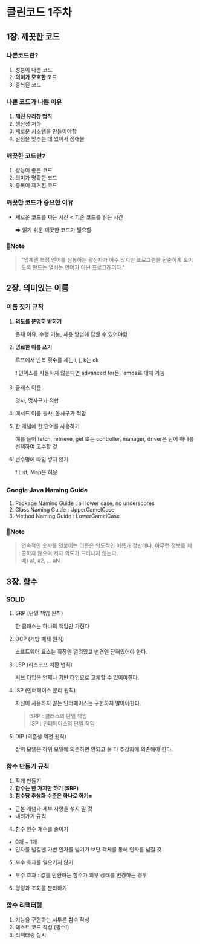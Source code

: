 # 클린코드 1주차

## 1장. 깨끗한 코드
### 나쁜코드란?
1. 성능이 나쁜 코드
2. **의미가 모호한 코드**
3. 중복된 코드

### 나쁜 코드가 나쁜 이유
1. **깨진 유리창 법칙** 
2. 생산성 저하
3. 새로운 시스템을 만들어야함
4. 일정을 맞추는 데 있어서 장애물

### 깨끗한 코드란?
1. 성능이 좋은 코드
2. 의미가 명확한 코드
3. 중복이 제거된 코드

### 깨끗한 코드가 중요한 이유
- 새로운 코드를 짜는 시간 < 기존 코드를 읽는 시간

     ➡ 읽기 쉬운 깨끗한 코드가 필요함

### 📝Note
> "업계엔 특정 언어를 신봉하는 광신자가 아주 많지만 프로그램을 단순하게 보이도록 만드는 열쇠는 언어가 아닌 프로그래머다."   
   

## 2장. 의미있는 이름
### 이름 짓기 규칙
1. **의도를 분명히 밝히기**
    
    존재 이유, 수행 기능, 사용 방법에 답할 수 있어야함
2. **명료한 이름 쓰기**

   루프에서 반복 횟수를 세는 i, j, k는 ok
   
   ❗ 인덱스를 사용하지 않는다면 advanced for문, lamda로 대체 가능
3. 클래스 이름
    
    명사, 명사구가 적합

4. 메서드 이름
    동사, 동사구가 적합

5. 한 개념에 한 단어를 사용하기

    예를 들어 fetch, retrieve, get 또는 controller, manager, driver은 단어 하나를 선택하여 고수할 것

6. 변수명에 타입 넣지 않기

    ❗ List, Map은 허용

### Google Java Naming Guide
1. Package Naming Guide : all lower case, no underscores
2. Class Naming Guide : UpperCamelCase
3. Method Naming Guide : LowerCamelCase

### 📝Note
> 연속적인 숫자를 덧붙이는 이름은 의도적인 이름과 정반대다. 아무런 정보를 제공하지 않으며 저자 의도가 드러나지 않는다.   
    예) a1, a2, ... aN

## 3장. 함수
### SOLID
1. SRP (단일 책임 원칙)

    한 클래스는 하나의 책임만 가진다
2. OCP (개방 폐쇄 원칙)

    소프트웨어 요소는 확장엔 열려있고 변경엔 닫혀있어야 한다.
3. LSP (리스코프 치환 법칙)

    서브 타입은 언제나 기반 타입으로 교체할 수 있어야한다.
4. ISP (인터페이스 분리 원칙)

    자신이 사용하지 않는 인터페이스는 구현하지 말아야한다.   
    > SRP : 클래스의 단일 책임   
      ISP : 인터페이스의 단일 책임
5. DIP (의존성 역전 원칙)

    상위 모델은 하위 모델에 의존하면 안되고 둘 다 추상화에 의존해야 한다.

### 함수 만들기 규칙
1. 작게 만들기
2. **함수는 한 가지만 하기 (SRP)**
3. **함수당 추상화 수준은 하나로 하기=** 
- 근본 개념과 세부 사항을 섞지 말 것
- 내려가기 규칙
4. 함수 인수 개수를 줄이기
- 0개 ~ 1개
- 인자를 넘길땐 가변 인자를 넘기기 보단 객체를 통해 인자를 넘길 것
5. 부수 효과를 일으키지 않기
- 부수 효과 : 값을 반환하는 함수가 외부 상태를 변경하는 경우
6. 명령과 조회를 분리하기

### 함수 리팩터링
1. 기능을 구현하는 서투른 함수 작성
2. 테스트 코드 작성 (필수!)
3. 리팩터링 실시
